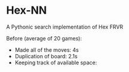 # Hex-NN
A Pythonic search implementation of Hex FRVR

Before (average of 20 games):
- Made all of the moves: 4s
- Duplication of board: 2.1s
- Keeping track of available space: 